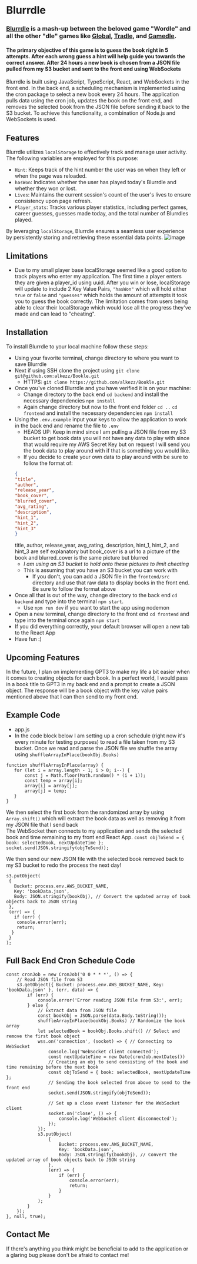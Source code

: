 # Blurrdle

### [Blurrdle](https://blurrdle.onrender.com/) is a mash-up between the beloved game "Wordle" and all the other "dle" games like [Global](https://globle-game.com/), [Tradle](https://oec.world/en/tradle/), and [Gamedle](https://www.gamedle.wtf/#).

#### The primary objective of this game is to guess the book right in 5 attempts. After each wrong guess a hint will help guide you towards the correct answer. After 24 hours a new book is chosen from a JSON file pulled from my S3 bucket and sent to the front end using WebSockets

Blurrdle is built using JavaScript, TypeScript, React, and WebSockets in the front end. In the back end, a scheduling mechanism is implemented using the cron package to select a new book every 24 hours. The application pulls data using the cron job, updates the book on the front end, and removes the selected book from the JSON file before sending it back to the S3 bucket. To achieve this functionality, a combination of Node.js and WebSockets is used.

## Features
Blurrdle utilizes `localStorage` to effectively track and manage user activity. The following variables are employed for this purpose:

- `Hint`: Keeps track of the hint number the user was on when they left or when the page was reloaded.
- `hasWon`: Indicates whether the user has played today's Blurrdle and whether they won or lost.
- `Lives`: Maintains the current session's count of the user's lives to ensure consistency upon page refresh.
- `Player_stats`: Tracks various player statistics, including perfect games, career guesses, guesses made today, and the total number of Blurrdles played.

By leveraging `localStorage`, Blurrdle ensures a seamless user experience by persistently storing and retrieving these essential data points. ![image](https://github.com/alkezz/Blurrdle/assets/105993056/e3f910de-a35e-4fb3-96aa-7739a5da35b8)

## Limitations
  * Due to my small player base localStorage seemed like a good option to track players who enter my application. The first time a player enters they are given a player_id using uuid. After you win or lose, localStorage will update to include 2 Key Value Pairs, `"hasWon"` which will hold either `true` or `false` and `"guesses"` which holds the amount of attempts it took you to guess the book correctly. The limitation comes from users being able to clear their localStorage which would lose all the progress they've made and can lead to "cheating".

## Installation
To install Blurrdle to your local machine follow these steps:
 * Using your favorite terminal, change directory to where you want to save Blurrdle
 * Next if using SSH clone the project using `git clone git@github.com:alkezz/Bookle.git`
   * HTTPS: `git clone https://github.com/alkezz/Bookle.git`
 * Once you've cloned Blurrdle and you have verified it is on your machine:
   * Change directory to the back end `cd backend` and install the necessary dependencies `npm install`
   * Again change directory but now to the front end folder `cd ..` `cd frontend` and install the necessary dependencies `npm install`
 * Using the `.env.example` input your keys to allow the application to work in the back end and rename the file to `.env`
   * HEADS UP: Keep in mind since I am pulling a JSON file from my S3 bucket to get book data you will not have any data to play with since that would require my AWS Secret Key but on request I will send you the book data to play around with if that is something you would like.
   * If you decide to create your own data to play around with be sure to follow the format of:
   ```json
   {
   "title",
   "author",
   "release_year",
   "book_cover",
   "blurred_cover",
   "avg_rating",
   "description",
   "hint_1",
   "hint_2",
   "hint_3"
   }
   ```
   title, author, release_year, avg_rating, description, hint_1, hint_2, and hint_3 are self explanatory but book_cover is a url to a picture of the book and blurred_cover is the same picture but blurred
      * *I am using an S3 bucket to hold onto these pictures to limit cheating*
   * This is assuming that you have an S3 bucket you can work with
     * If you don't, you can add a JSON file in the `frontend/src` directory and use that raw data to display books in the front end. Be sure to follow the format above
 * Once all that is out of the way, change directory to the back end `cd backend` and type into the terminal `npm start`.
   * Use `npm run dev` if you want to start the app using nodemon
 * Open a new terminal, change directory to the front end `cd frontend` and type into the terminal once again `npm start`
 * If you did everything correctly, your default browser will open a new tab to the React App
 * Have fun :)

 ## Upcoming Features
In the future, I plan on implementing GPT3 to make my life a bit easier when it comes to creating objects for each book. In a perfect world, I would pass in a book title to GPT3 in my back end and a prompt to create a JSON object. The response will be a book object with the key value pairs mentioned above that I can then send to my front end.

## Example Code
 * app.js
 * In the code block below I am setting up a cron schedule (right now it's every minute for testing purposes) to read a file taken from my S3 bucket. Once we read and parse the JSON file we shuffle the array using `shuffleArrayInPlace(bookObj.Books)`
 ```
 function shuffleArrayInPlace(array) {
    for (let i = array.length - 1; i > 0; i--) {
        const j = Math.floor(Math.random() * (i + 1));
        const temp = array[i];
        array[i] = array[j];
        array[j] = temp;
    }
}
```
We then select the first book from the randomized array by using `Array.shift()` which will extract the book data as well as removing it from my JSON file that I send back
<br/>
The WebSocket then connects to my application and sends the selected book and time remaining to my front end React App.
`const objToSend = { book: selectedBook, nextUpdateTime };` `socket.send(JSON.stringify(objToSend));`


We then send our new JSON file with the selected book removed back to my S3 bucket to redo the process the next day!
```
s3.putObject(
 {
   Bucket: process.env.AWS_BUCKET_NAME,
   Key: 'bookData.json',
   Body: JSON.stringify(bookObj), // Convert the updated array of book objects back to JSON string
 },
 (err) => {
   if (err) {
    console.error(err);
    return;
  }
 }
);
```

## Full Back End Cron Schedule Code

```
const cronJob = new CronJob('0 0 * * *', () => {
    // Read JSON file from S3
    s3.getObject({ Bucket: process.env.AWS_BUCKET_NAME, Key: 'bookData.json' }, (err, data) => {
        if (err) {
            console.error('Error reading JSON file from S3:', err);
        } else {
            // Extract data from JSON file
            const bookObj = JSON.parse(data.Body.toString());
            shuffleArrayInPlace(bookObj.Books) // Randomize the book array
            let selectedBook = bookObj.Books.shift() // Select and remove the first book object
            wss.on('connection', (socket) => { // Connecting to WebSocket
                console.log('WebSocket client connected');
                const nextUpdateTime = new Date(cronJob.nextDates())
                // Creating an obj to send consisting of the book and time remaining before the next book
                const objToSend = { book: selectedBook, nextUpdateTime };
                // Sending the book selected from above to send to the front end
                socket.send(JSON.stringify(objToSend));

                // Set up a close event listener for the WebSocket client
                socket.on('close', () => {
                    console.log('WebSocket client disconnected');
                });
            });
            s3.putObject(
                {
                    Bucket: process.env.AWS_BUCKET_NAME,
                    Key: 'bookData.json',
                    Body: JSON.stringify(bookObj), // Convert the updated array of book objects back to JSON string
                },
                (err) => {
                    if (err) {
                        console.error(err);
                        return;
                    }
                }
            );
        }
    });
}, null, true);
```
## Contact Me
If there's anything you think might be beneficial to add to the application or a glaring bug please don't be afraid to contact me!

